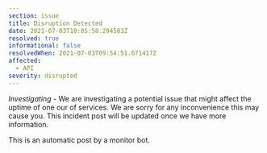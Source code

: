 ```yaml
---
section: issue
title: Disruption Detected
date: 2021-07-03T10:05:58.294583Z
resolved: true
informational: false
resolvedWhen: 2021-07-03T09:54:51.671417Z
affected:
  - API
severity: disrupted
---
```

*Investigating* - We are investigating a potential issue that might affect the uptime of one our of services. We are sorry for any inconvenience this may cause you. This incident post will be updated once we have more information.

This is an automatic post by a monitor bot.
        
